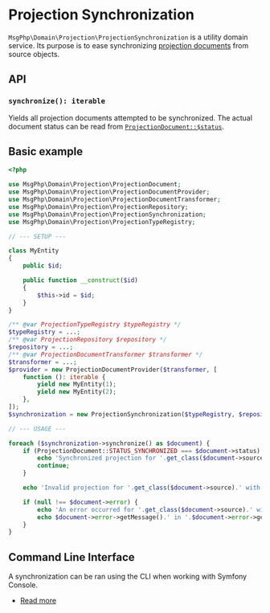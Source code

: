 # Projection Synchronization

`MsgPhp\Domain\Projection\ProjectionSynchronization` is a utility domain service. Its purpose is to ease synchronizing
[projection documents](documents.md) from source objects.

## API

### `synchronize(): iterable`

Yields all projection documents attempted to be synchronized. The actual document status can be read from [`ProjectionDocument::$status`][api-projection-document-status].

## Basic example

```php
<?php

use MsgPhp\Domain\Projection\ProjectionDocument;
use MsgPhp\Domain\Projection\ProjectionDocumentProvider;
use MsgPhp\Domain\Projection\ProjectionDocumentTransformer;
use MsgPhp\Domain\Projection\ProjectionRepository;
use MsgPhp\Domain\Projection\ProjectionSynchronization;
use MsgPhp\Domain\Projection\ProjectionTypeRegistry;

// --- SETUP ---

class MyEntity
{
    public $id;

    public function __construct($id)
    {
        $this->id = $id;
    }
}

/** @var ProjectionTypeRegistry $typeRegistry */
$typeRegistry = ...;
/** @var ProjectionRepository $repository */
$repository = ...;
/** @var ProjectionDocumentTransformer $transformer */
$transformer = ...;
$provider = new ProjectionDocumentProvider($transformer, [
    function (): iterable {
        yield new MyEntity(1);
        yield new MyEntity(2);
    },
]);
$synchronization = new ProjectionSynchronization($typeRegistry, $repository, $provider);

// --- USAGE ---

foreach ($synchronization->synchronize() as $document) {
    if (ProjectionDocument::STATUS_SYNCHRONIZED === $document->status) {
        echo 'Synchronized projection for '.get_class($document->source).' with ID '.$document->source->id.PHP_EOL;
        continue;
    }

    echo 'Invalid projection for '.get_class($document->source).' with ID '.$document->source->id.PHP_EOL;

    if (null !== $document->error) {
        echo 'An error occurred for '.get_class($document->source).' with ID '.$document->source->id.PHP_EOL;
        echo $document->error->getMessage().' in '.$document->error->getFile().' at '.$document->error->getLine().PHP_EOL;
    }
}
```

## Command Line Interface

A synchronization can be ran using the CLI when working with Symfony Console.

- [Read more](../infrastructure/symfony-console.md#synchronizeprojectionscommand)

[api-projection-document-status]: https://msgphp.github.io/api/MsgPhp/Domain/Projection/ProjectionDocument.html#property_status
